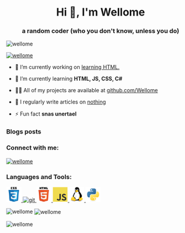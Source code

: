 <h1 align="center">Hi 👋, I'm Wellome</h1>
<h3 align="center">a random coder (who you don't know, unless you do)</h3>

<p align="left"> <img src="https://komarev.com/ghpvc/?username=wellome&label=Profile%20views&color=0e75b6&style=flat" alt="wellome" /> </p>

<p align="left"> <a href="https://github.com/ryo-ma/github-profile-trophy"><img src="https://github-profile-trophy.vercel.app/?username=wellome" alt="wellome" /></a> </p>

- 🔭 I’m currently working on [learning HTML.](github.com/Wellome/)

- 🌱 I’m currently learning **HTML, JS, CSS, C#**

- 👨‍💻 All of my projects are available at [github.com/Wellome](github.com/Wellome)

- 📝 I regularly write articles on [nothing](nothing)

- ⚡ Fun fact **snas unertael**

### Blogs posts
<!-- BLOG-POST-LIST:START -->
<!-- BLOG-POST-LIST:END -->

<h3 align="left">Connect with me:</h3>
<p align="left">
<a href="https://dev.to/wellome" target="blank"><img align="center" src="https://raw.githubusercontent.com/rahuldkjain/github-profile-readme-generator/master/src/images/icons/Social/devto.svg" alt="wellome" height="30" width="40" /></a>
</p>

<h3 align="left">Languages and Tools:</h3>
<p align="left"> <a href="https://www.w3schools.com/css/" target="_blank" rel="noreferrer"> <img src="https://raw.githubusercontent.com/devicons/devicon/master/icons/css3/css3-original-wordmark.svg" alt="css3" width="40" height="40"/> </a> <a href="https://git-scm.com/" target="_blank" rel="noreferrer"> <img src="https://www.vectorlogo.zone/logos/git-scm/git-scm-icon.svg" alt="git" width="40" height="40"/> </a> <a href="https://www.w3.org/html/" target="_blank" rel="noreferrer"> <img src="https://raw.githubusercontent.com/devicons/devicon/master/icons/html5/html5-original-wordmark.svg" alt="html5" width="40" height="40"/> </a> <a href="https://developer.mozilla.org/en-US/docs/Web/JavaScript" target="_blank" rel="noreferrer"> <img src="https://raw.githubusercontent.com/devicons/devicon/master/icons/javascript/javascript-original.svg" alt="javascript" width="40" height="40"/> </a> <a href="https://www.linux.org/" target="_blank" rel="noreferrer"> <img src="https://raw.githubusercontent.com/devicons/devicon/master/icons/linux/linux-original.svg" alt="linux" width="40" height="40"/> </a> <a href="https://www.python.org" target="_blank" rel="noreferrer"> <img src="https://raw.githubusercontent.com/devicons/devicon/master/icons/python/python-original.svg" alt="python" width="40" height="40"/> </a> </p>

<p><img align="left" src="https://github-readme-stats.vercel.app/api/top-langs?username=wellome&show_icons=true&locale=en&layout=compact" alt="wellome" /></p>

<p>&nbsp;<img align="center" src="https://github-readme-stats.vercel.app/api?username=wellome&show_icons=true&locale=en" alt="wellome" /></p>

<p><img align="center" src="https://github-readme-streak-stats.herokuapp.com/?user=wellome&" alt="wellome" /></p>
